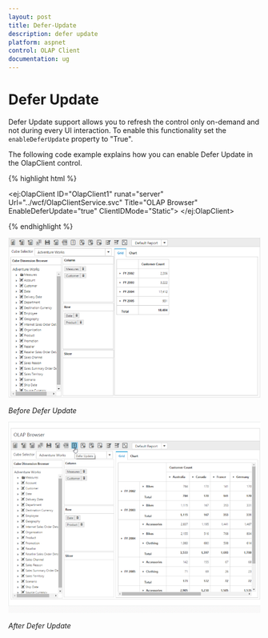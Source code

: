 ```yaml
---
layout: post
title: Defer-Update
description: defer update
platform: aspnet
control: OLAP Client
documentation: ug
---
```


# Defer Update

Defer Update support allows you to refresh the control only on-demand and not during every UI interaction.  To enable this functionality set the `enableDeferUpdate` property to "True".

The following code example explains how you can enable Defer Update in the OlapClient control.

{% highlight html %}

   <ej:OlapClient ID="OlapClient1" runat="server" Url="../wcf/OlapClientService.svc" Title="OLAP Browser" EnableDeferUpdate="true" ClientIDMode="Static"> </ej:OlapClient>

{% endhighlight %}

![](Defer-Update_images/Defer-Update_images1.png) 

_Before Defer Update_

![](Defer-Update_images/Defer-Update_images2.png) 

_After Defer Update_